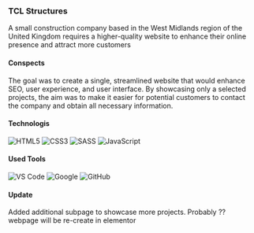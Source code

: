 ### TCL Structures
A small construction company based in the West Midlands region of the United Kingdom requires a higher-quality website to enhance their online presence and attract more customers

#### Conspects
The goal was to create a single, streamlined website that would enhance SEO, user experience, and user interface. 
By showcasing only a selected projects, the aim was to make it easier for potential customers to contact the company and obtain all necessary information.

#### Technologis
![HTML5](https://img.shields.io/badge/html5-%23E34F26.svg?style=for-the-badge&logo=html5&logoColor=white)
![CSS3](https://img.shields.io/badge/css3-%231572B6.svg?style=for-the-badge&logo=css3&logoColor=white)
![SASS](https://img.shields.io/badge/SASS-hotpink.svg?style=for-the-badge&logo=SASS&logoColor=white)
![JavaScript](https://img.shields.io/badge/JavaScript%20-%23F7DF1E.svg?style=for-the-badge&logo=javascript&logoColor=black)

#### Used Tools
![VS Code](https://img.shields.io/badge/VS%20Code-0078d7.svg?style=for-the-badge&logo=visual-studio-code&logoColor=white)
![Google](https://img.shields.io/badge/google-DA4437?style=for-the-badge&logo=google&logoColor=white)
![GitHub](https://img.shields.io/badge/github-%23121011.svg?style=for-the-badge&logo=github&logoColor=white)

#### Update
Added additional subpage to showcase more projects.
Probably ?? webpage will be re-create in elementor
